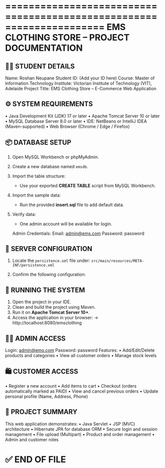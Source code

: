 =====================================================================
               EMS CLOTHING STORE – PROJECT DOCUMENTATION
=====================================================================

🧑‍🎓 STUDENT DETAILS
---------------------------------------------------------------------
Name: Roshan Neupane
Student ID: (Add your ID here)
Course: Master of Information Technology
Institute: Victorian Institute of Technology (VIT), Adelaide
Project Title: EMS Clothing Store – E-Commerce Web Application


⚙️ SYSTEM REQUIREMENTS
---------------------------------------------------------------------
• Java Development Kit (JDK) 17 or later
• Apache Tomcat Server 10 or later
• MySQL Database Server 8.0 or later
• IDE: NetBeans or IntelliJ IDEA (Maven-supported)
• Web Browser (Chrome / Edge / Firefox)


📦 DATABASE SETUP
---------------------------------------------------------------------
1. Open MySQL Workbench or phpMyAdmin.
2. Create a new database named `emsdb`.
3. Import the table structure:
   - Use your exported **CREATE TABLE** script from MySQL Workbench.
4. Import the sample data:
   - Run the provided **insert.sql** file to add default data.
5. Verify data:
   - One admin account will be available for login.

   Admin Credentials:
   Email: admin@ems.com
   Password: password


🧩 SERVER CONFIGURATION
---------------------------------------------------------------------
1. Locate the `persistence.xml` file under:
   `src/main/resources/META-INF/persistence.xml`
2. Confirm the following configuration:

   <properties>
       <property name="jakarta.persistence.jdbc.driver" value="com.mysql.cj.jdbc.Driver"/>
       <property name="jakarta.persistence.jdbc.url" value="jdbc:mysql://localhost:3306/emsdb"/>
       <property name="jakarta.persistence.jdbc.user" value="root"/>
       <property name="jakarta.persistence.jdbc.password" value="your_mysql_password"/>
       <property name="hibernate.hbm2ddl.auto" value="update"/>
       <property name="hibernate.show_sql" value="true"/>
   </properties>


🚀 RUNNING THE SYSTEM
---------------------------------------------------------------------
1. Open the project in your IDE.
2. Clean and build the project using Maven.
3. Run it on **Apache Tomcat Server 10+**.
4. Access the application in your browser:
   → http://localhost:8080/emsclothing


👨‍💼 ADMIN ACCESS
---------------------------------------------------------------------
Login: admin@ems.com
Password: password
Features:
• Add/Edit/Delete products and categories
• View all customer orders
• Manage stock levels


🛍️ CUSTOMER ACCESS
---------------------------------------------------------------------
• Register a new account
• Add items to cart
• Checkout (orders automatically marked as PAID)
• View and cancel previous orders
• Update personal profile (Name, Address, Phone)


📄 PROJECT SUMMARY
---------------------------------------------------------------------
This web application demonstrates:
• Java Servlet + JSP (MVC) architecture
• Hibernate JPA for database ORM
• Secure login and session management
• File upload (Multipart)
• Product and order management
• Admin and customer roles


✅ END OF FILE
=====================================================================
